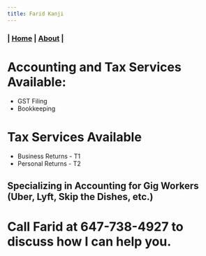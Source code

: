 ```yaml
---
title: Farid Kanji
---
```


### | [Home](/) | [About](/about.html) |

# Accounting and Tax Services Available:
-  GST Filing
-  Bookkeeping

# Tax Services Available
-  Business Returns - T1
-  Personal Returns - T2

## Specializing in Accounting for Gig Workers (Uber, Lyft, Skip the Dishes, etc.)

# Call Farid at 647-738-4927 to discuss how I can help you.
